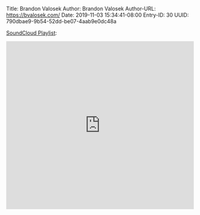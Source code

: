 Title: Brandon Valosek
Author: Brandon Valosek
Author-URL: https://bvalosek.com/
Date: 2019-11-03 15:34:41-08:00
Entry-ID: 30
UUID: 790dbae9-9b54-52dd-be07-4aab9e0dc48a

[SoundCloud Playlist](https://soundcloud.com/bvalosek/sets/novembeat-challenge-2019):

<iframe width="100%" height="450" scrolling="no" frameborder="no" allow="autoplay" src="https://w.soundcloud.com/player/?url=https%3A//api.soundcloud.com/playlists/915186835&color=%23ff5500&auto_play=false&hide_related=false&show_comments=true&show_user=true&show_reposts=false&show_teaser=true"></iframe>
